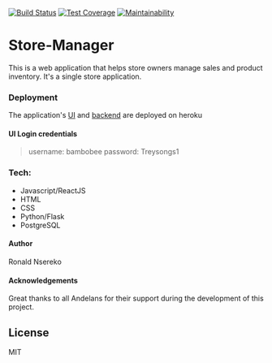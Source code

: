 [![Build Status](https://travis-ci.org/codjoero/sm-frontend.svg?branch=develop)](https://travis-ci.org/codjoero/sm-frontend)
[![Test Coverage](https://api.codeclimate.com/v1/badges/be1459da4aacc02386e4/test_coverage)](https://codeclimate.com/github/codjoero/sm-frontend/test_coverage)
[![Maintainability](https://api.codeclimate.com/v1/badges/be1459da4aacc02386e4/maintainability)](https://codeclimate.com/github/codjoero/sm-frontend/maintainability)

# Store-Manager
This is a web application that helps store owners manage sales and product inventory. It's a single store application.

### Deployment
The application's [UI](https://sm-frontend-ronnie.herokuapp.com/) and [backend](https://thecodestoremanager-api-heroku.herokuapp.com/) are deployed on heroku 
#### UI Login credentials
> username: bambobee
> password: Treysongs1

### Tech:
- Javascript/ReactJS
- HTML
- CSS
- Python/Flask
- PostgreSQL

#### Author
Ronald Nsereko

#### Acknowledgements
Great thanks to all Andelans for their support during the development of this project.

License
----

MIT